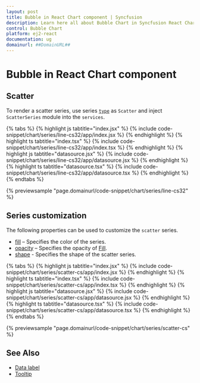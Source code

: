 ```yaml
---
layout: post
title: Bubble in React Chart component | Syncfusion
description: Learn here all about Bubble Chart in Syncfusion React Chart component of Syncfusion Essential JS 2 and more.
control: Bubble Chart 
platform: ej2-react
documentation: ug
domainurl: ##DomainURL##
---
```


# Bubble in React Chart component

## Scatter

To render a scatter series, use series [`type`](https://ej2.syncfusion.com/react/documentation/api/chart/series/#type) as `Scatter` and inject `ScatterSeries` module into the `services`.

{% tabs %}
{% highlight js tabtitle="index.jsx" %}
{% include code-snippet/chart/series/line-cs32/app/index.jsx %}
{% endhighlight %}
{% highlight ts tabtitle="index.tsx" %}
{% include code-snippet/chart/series/line-cs32/app/index.tsx %}
{% endhighlight %}
{% highlight js tabtitle="datasource.jsx" %}
{% include code-snippet/chart/series/line-cs32/app/datasource.jsx %}
{% endhighlight %}
{% highlight ts tabtitle="datasource.tsx" %}
{% include code-snippet/chart/series/line-cs32/app/datasource.tsx %}
{% endhighlight %}
{% endtabs %}

{% previewsample "page.domainurl/code-snippet/chart/series/line-cs32" %}

## Series customization

The following properties can be used to customize the `scatter` series.

* [fill](https://ej2.syncfusion.com/react/documentation/api/chart/seriesModel/#fill) – Specifies the color of the series.
* [opacity](https://ej2.syncfusion.com/react/documentation/api/chart/seriesModel/#opacity) – Specifies the opacity of [Fill](https://ej2.syncfusion.com/react/documentation/api/chart/seriesModel/#fill).
* [shape](https://ej2.syncfusion.com/react/documentation/api/chart/chartShape/) - Specifies the shape of the scatter series.

{% tabs %}
{% highlight js tabtitle="index.jsx" %}
{% include code-snippet/chart/series/scatter-cs/app/index.jsx %}
{% endhighlight %}
{% highlight ts tabtitle="index.tsx" %}
{% include code-snippet/chart/series/scatter-cs/app/index.tsx %}
{% endhighlight %}
{% highlight js tabtitle="datasource.jsx" %}
{% include code-snippet/chart/series/scatter-cs/app/datasource.jsx %}
{% endhighlight %}
{% highlight ts tabtitle="datasource.tsx" %}
{% include code-snippet/chart/series/scatter-cs/app/datasource.tsx %}
{% endhighlight %}
{% endtabs %}

{% previewsample "page.domainurl/code-snippet/chart/series/scatter-cs" %}

## See Also

* [Data label](./data-labels/)
* [Tooltip](./tool-tip/)